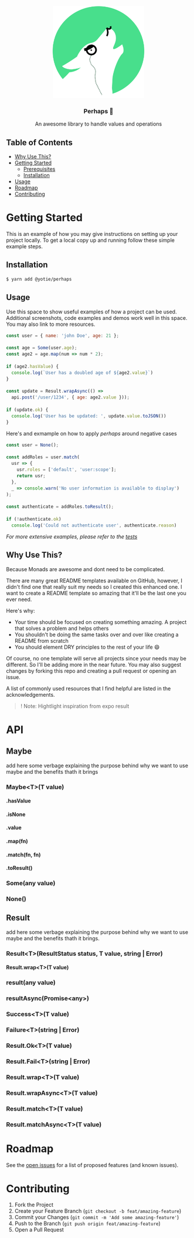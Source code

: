 

<br />
<p align="center">
  <a href="https://github.com/yotieapp">
    <img src="docs/logo.png" alt="Logo" width="250" height="250">
  </a>

  <h3 align="center">Perhaps 🧐</h3>

  <p align="center">
    An awesome library to handle values and operations
  </p>
</p>

<!-- TABLE OF CONTENTS -->
## Table of Contents

* [Why Use This?](#why-use-this)
* [Getting Started](#getting-started)
  * [Prerequisites](#prerequisites)
  * [Installation](#installation)
* [Usage](#usage)
* [Roadmap](#roadmap)
* [Contributing](#contributing)


<!-- GETTING STARTED -->
# Getting Started

This is an example of how you may give instructions on setting up your project locally.
To get a local copy up and running follow these simple example steps.


## Installation


```sh
$ yarn add @yotie/perhaps
```

<!-- USAGE EXAMPLES -->
## Usage

Use this space to show useful examples of how a project can be used. Additional screenshots, code examples and demos work well in this space. You may also link to more resources.

```js
const user = { name: 'john Doe', age: 21 };

const age = Some(user.age);
const age2 = age.map(num => num * 2);

if (age2.hasValue) {
  console.log(`User has a doubled age of ${age2.value}`)
}

const update = Result.wrapAsync(() =>
  api.post('/user/1234', { age: age2.value }));

if (update.ok) {
  console.log('User has be updated: ', update.value.toJSON())
}
```

Here's and exmample on how to apply _perhaps_ around negative cases
```js
const user = None();

const addRoles = user.match(
  usr => {
    usr.roles = ['default', 'user:scope'];
    return usr;
  },
  _ => console.warn('No user information is available to display')
);

const authenticate = addRoles.toResult();

if (!authenticate.ok)
  console.log('Could not authenticate user', authenticate.reason)
```
_For more extensive examples, please refer to the [tests](https://example.com)_

## Why Use This?

Because Monads are awesome and dont need to be complicated.

There are many great README templates available on GitHub, however, I didn't find one that really suit my needs so I created this enhanced one. I want to create a README template so amazing that it'll be the last one you ever need.

Here's why:
* Your time should be focused on creating something amazing. A project that solves a problem and helps others
* You shouldn't be doing the same tasks over and over like creating a README from scratch
* You should element DRY principles to the rest of your life :smile:

Of course, no one template will serve all projects since your needs may be different. So I'll be adding more in the near future. You may also suggest changes by forking this repo and creating a pull request or opening an issue.

A list of commonly used resources that I find helpful are listed in the acknowledgements.

>! Note: Hightlight inspiration from expo result




# API

## Maybe
add here some verbage explaining the purpose behind why we want to use maybe and the benefits thath it brings

### Maybe\<T\>(T value)
#### .hasValue
#### .isNone
#### .value
#### .map<T>(fn)
#### .match(fn, fn)
#### .toResult()

### Some(any value)

### None()


## Result
add here some verbage explaining the purpose behind why we want to use maybe and the benefits thath it brings.

### Result\<T\>(ResultStatus status, T value, string | Error)
#### Result.wrap\<T\>(T value)

### result(any value)
### resultAsync(Promise\<any\>)
### Success\<T\>(T value)
### Failure\<T\>(string | Error)

### Result.Ok\<T\>(T value)
### Result.Fail\<T\>(string | Error)
### Result.wrap\<T\>(T value)
### Result.wrapAsync\<T\>(T value)
### Result.match\<T\>(T value)
### Result.matchAsync\<T\>(T value)



<!-- ROADMAP -->
# Roadmap

See the [open issues](https://github.com/orgs/yotieapp/projects/1) for a list of proposed features (and known issues).



<!-- CONTRIBUTING -->
# Contributing
1. Fork the Project
2. Create your Feature Branch (`git checkout -b feat/amazing-feature`)
3. Commit your Changes (`git commit -m 'Add some amazing-feature'`)
4. Push to the Branch (`git push origin feat/amazing-feature`)
5. Open a Pull Request



<!-- MARKDOWN LINKS & IMAGES -->
<!-- https://www.markdownguide.org/basic-syntax/#reference-style-links -->
[forks-url]: https://github.com/othneildrew/Best-README-Template/network/members
[stars-shield]: https://img.shields.io/github/stars/othneildrew/Best-README-Template.svg?style=flat-square
[stars-url]: https://github.com/othneildrew/Best-README-Template/stargazers
[product-screenshot]: images/screenshot.png